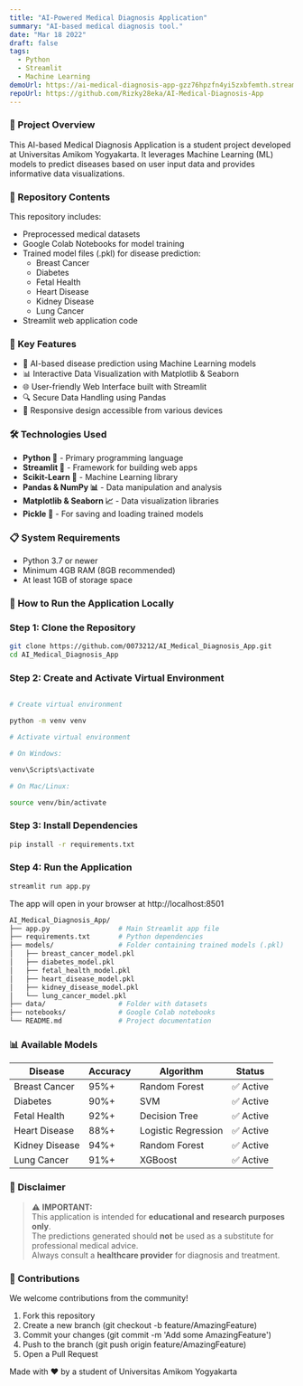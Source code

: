 ```yaml
---
title: "AI-Powered Medical Diagnosis Application"
summary: "AI-based medical diagnosis tool."
date: "Mar 18 2022"
draft: false
tags:
  - Python
  - Streamlit
  - Machine Learning
demoUrl: https://ai-medical-diagnosis-app-gzz76hpzfn4yi5zxbfemth.streamlit.app/
repoUrl: https://github.com/Rizky28eka/AI-Medical-Diagnosis-App
---
```


### 📌 Project Overview

This AI-based Medical Diagnosis Application is a student project developed at Universitas Amikom Yogyakarta. It leverages Machine Learning (ML) models to predict diseases based on user input data and provides informative data visualizations.

### 💾 Repository Contents

This repository includes:

- Preprocessed medical datasets
- Google Colab Notebooks for model training
- Trained model files (.pkl) for disease prediction:
  - Breast Cancer
  - Diabetes
  - Fetal Health
  - Heart Disease
  - Kidney Disease
  - Lung Cancer
- Streamlit web application code

### 🚀 Key Features

- 🏥 AI-based disease prediction using Machine Learning models
- 📊 Interactive Data Visualization with Matplotlib & Seaborn
- 🌐 User-friendly Web Interface built with Streamlit
- 🔍 Secure Data Handling using Pandas
- 📱 Responsive design accessible from various devices

### 🛠️ Technologies Used

- **Python 🐍** - Primary programming language
- **Streamlit 🎨** - Framework for building web apps
- **Scikit-Learn 🤖** - Machine Learning library
- **Pandas & NumPy 📊** - Data manipulation and analysis
- **Matplotlib & Seaborn 📈** - Data visualization libraries
- **Pickle 💾** - For saving and loading trained models

### 📋 System Requirements

- Python 3.7 or newer
- Minimum 4GB RAM (8GB recommended)
- At least 1GB of storage space

### 📌 How to Run the Application Locally

### Step 1: Clone the Repository

```bash
git clone https://github.com/0073212/AI_Medical_Diagnosis_App.git
cd AI_Medical_Diagnosis_App
```

### Step 2: Create and Activate Virtual Environment

```bash

# Create virtual environment

python -m venv venv

# Activate virtual environment

# On Windows:

venv\Scripts\activate

# On Mac/Linux:

source venv/bin/activate
```

### Step 3: Install Dependencies

```bash
pip install -r requirements.txt
```

### Step 4: Run the Application

```bash
streamlit run app.py
```

The app will open in your browser at http://localhost:8501

```bash
AI_Medical_Diagnosis_App/
├── app.py                 # Main Streamlit app file
├── requirements.txt       # Python dependencies
├── models/                # Folder containing trained models (.pkl)
│   ├── breast_cancer_model.pkl
│   ├── diabetes_model.pkl
│   ├── fetal_health_model.pkl
│   ├── heart_disease_model.pkl
│   ├── kidney_disease_model.pkl
│   └── lung_cancer_model.pkl
├── data/                  # Folder with datasets
├── notebooks/             # Google Colab notebooks
└── README.md              # Project documentation

```

### 📊 Available Models

| Disease        | Accuracy | Algorithm           | Status    |
| -------------- | -------- | ------------------- | --------- |
| Breast Cancer  | 95%+     | Random Forest       | ✅ Active |
| Diabetes       | 90%+     | SVM                 | ✅ Active |
| Fetal Health   | 92%+     | Decision Tree       | ✅ Active |
| Heart Disease  | 88%+     | Logistic Regression | ✅ Active |
| Kidney Disease | 94%+     | Random Forest       | ✅ Active |
| Lung Cancer    | 91%+     | XGBoost             | ✅ Active |

### 🚨 Disclaimer

> ⚠️ **IMPORTANT:**  
> This application is intended for **educational and research purposes only**.  
> The predictions generated should **not** be used as a substitute for professional medical advice.  
> Always consult a **healthcare provider** for diagnosis and treatment.

### 🤝 Contributions

We welcome contributions from the community!

1. Fork this repository
2. Create a new branch (git checkout -b feature/AmazingFeature)
3. Commit your changes (git commit -m 'Add some AmazingFeature')
4. Push to the branch (git push origin feature/AmazingFeature)
5. Open a Pull Request

Made with ❤️ by a student of Universitas Amikom Yogyakarta
